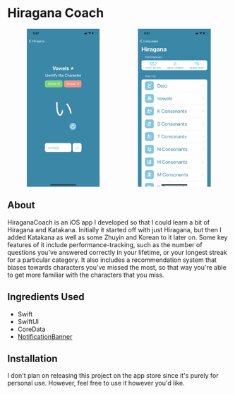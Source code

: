 #  Hiragana Coach

<div style="display: flex; flex-direction: row; justify-content: space-around">
    <img src="language_coach_quiz_interface.png" width="165px" height="358px">
    <img src="language_coach_selection_interface.png" width="165px" height="358px">
</div>

## About
HiraganaCoach is an iOS app I developed so that I could learn a bit of Hiragana and Katakana. Initially it started off with just Hiragana, but then I added Katakana as well as some Zhuyin and Korean to it later on. Some key features of it include performance-tracking, such as the number of questions you've answered correctly in your lifetime, or your longest streak for a particular category. It also includes a recommendation system that biases towards characters you've missed the most, so that way you're able to get more familiar with the characters that you miss.

## Ingredients Used

- Swift
- SwiftUI
- CoreData
- [NotificationBanner](https://github.com/Daltron/NotificationBanner)

## Installation

I don't plan on releasing this project on the app store since it's purely for personal use. However, feel free to use it however you'd like.
